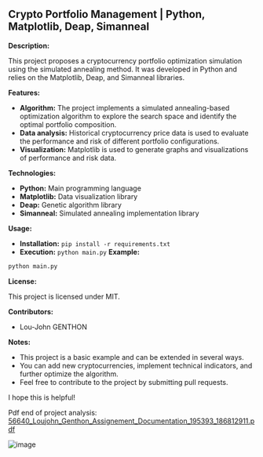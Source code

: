 ## Crypto Portfolio Management | Python, Matplotlib, Deap, Simanneal

**Description:**

This project proposes a cryptocurrency portfolio optimization simulation using the simulated annealing method. It was developed in Python and relies on the Matplotlib, Deap, and Simanneal libraries.

**Features:**

* **Algorithm:** The project implements a simulated annealing-based optimization algorithm to explore the search space and identify the optimal portfolio composition.
* **Data analysis:** Historical cryptocurrency price data is used to evaluate the performance and risk of different portfolio configurations.
* **Visualization:** Matplotlib is used to generate graphs and visualizations of performance and risk data.

**Technologies:**

* **Python:** Main programming language
* **Matplotlib:** Data visualization library
* **Deap:** Genetic algorithm library
* **Simanneal:** Simulated annealing implementation library

**Usage:**

* **Installation:** `pip install -r requirements.txt`
* **Execution:** `python main.py`
**Example:**

```python
python main.py
```

**License:**

This project is licensed under MIT.

**Contributors:**

* Lou-John GENTHON

**Notes:**

* This project is a basic example and can be extended in several ways.
* You can add new cryptocurrencies, implement technical indicators, and further optimize the algorithm.
* Feel free to contribute to the project by submitting pull requests.

I hope this is helpful!

Pdf end of project analysis:
[56640_Loujohn_Genthon_Assignement_Documentation_195393_186812911.pdf](https://github.com/Lou-John/Numerical-Optimisation---Crypto/files/11184259/56640_Loujohn_Genthon_Assignement_Documentation_195393_186812911.pdf)

![image](https://user-images.githubusercontent.com/80677312/230740951-065026e8-e557-443b-9baf-63b2e6a4ab8d.png)

